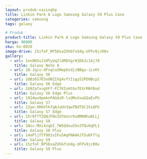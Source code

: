 ```yaml
---
layout: produk-casinghp
title: Linkin Park A Logo Samsung Galaxy S9 Plus Case
categories: samsung
tags: galaxy

# Produk
product-title: Linkin Park A Logo Samsung Galaxy S9 Plus Case
harga: 90000
sku: hn-0920
image-drive: 15zfoF_RP5DxaZXhGfsU4g-UFPv9jcR0v
gallery:
  - url: 1nnOKGsJiHTyUqIldRDVgrH1DbJc14j78
    title: Galaxy Note 8
  - url: 18-Jqiv-dFvgCa2NepUzdjzBBgu-iLxKY
    title: Galaxy S6
  - url: 1OBz6S7E5nONZIXg4vftIigy52PD0Bcp2
    title: Galaxy S6 Edge
  - url: 1U9ZafxvgVFf-FC7KIvHt6xfEXrM6FBod
    title: Galaxy S6 Edge Plus
  - url: 1924wu9pmknPAGAzR-lvUMuVxaGQaEvPU
    title: Galaxy S7
  - url: 12yw-XRmVtkfqAJuUn3qwTBdTbC1kiQFU
    title: Galaxy S7 Edge
  - url: 15r9f7T2QQJFNnIOYmznr6o8MKWhu0LLj
    title: Galaxy S8
  - url: 1Nzc-MXi4zqbI_fW5QdouS5o3TQuhqPL1
    title: Galaxy S8 Plus
  - url: 14aPljftTOO2xIFuSAqFNAAkJTSuKFflq
    title: Galaxy S9
  - url: 15zfoF_RP5DxaZXhGfsU4g-UFPv9jcR0v
    title: Galaxy S9 Plus
---
```

